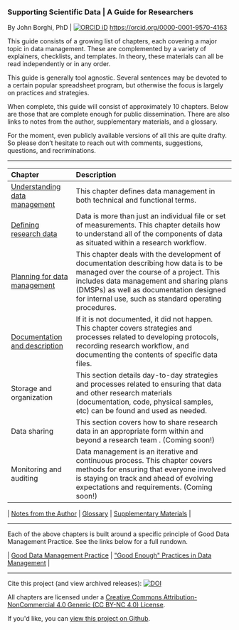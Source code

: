 ### Supporting Scientific Data | A Guide for Researchers

By John Borghi, PhD | [![ORCID iD](https://orcid.filecamp.com/static/thumbs/03CaAkr1LaBp5PRz-thumb.png)](https://orcid.org/0000-0001-9570-4163) https://orcid.org/0000-0001-9570-4163

This guide consists of a growing list of chapters, each covering a major topic in data management. These are complemented by a variety of explainers, checklists, and templates. In theory, these materials can all be read independently or in any order. 

This guide is generally tool agnostic. Several sentences may be devoted to a certain popular spreadsheet program, but otherwise the focus is largely on practices and strategies.

When complete, this guide will consist of approximately 10 chapters. Below are those that are complete enough for public dissemination. There are also links to notes from the author, supplementary materials, and a glossary. 

For the moment, even publicly available versions of all this are quite drafty. So please don’t hesitate to reach out with comments, suggestions, questions, and recriminations.

---

| Chapter | Description |
| :---- | :---- |
| [Understanding data management](https://johnborghi.github.io/Supporting_Scientific_Data/SSD_01_introduction) | This chapter defines data management in both technical and functional terms. |
| [Defining research data](https://johnborghi.github.io/Supporting_Scientific_Data/SSD_02_defining-data) | Data is more than just an individual file or set of measurements. This chapter details how to understand all of the components of data as situated within a research workflow. |
| [Planning for data management](https://johnborghi.github.io/Supporting_Scientific_Data/SSD_03_Planning) | This chapter deals with the development of documentation describing how data is to be managed over the course of a project. This includes data management and sharing plans (DMSPs) as well as documentation designed for internal use, such as standard operating procedures. |
|[Documentation and description](https://johnborghi.github.io/Supporting_Scientific_Data/SSD_04_documentation) | If it is not documented, it did not happen. This chapter covers strategies and processes related to developing protocols, recording research workflow, and documenting the contents of specific data files. |
|Storage and organization|This section details day-to-day strategies and processes related to ensuring that data and other research materials (documentation, code, physical samples, etc) can be found and used as needed. |
|Data sharing|This section covers how to share research data in an appropriate form within and beyond a research team . (Coming soon!)|
|Monitoring and auditing|Data management is an iterative and continuous process. This chapter covers methods for ensuring that everyone involved is staying on track and ahead of evolving expectations and requirements. (Coming soon!)|

| [Notes from the Author](https://johnborghi.github.io/Supporting_Scientific_Data/SSD_notes-from-author) | [Glossary](https://johnborghi.github.io/Supporting_Scientific_Data/SSD_glossary) | [Supplementary Materials](https://johnborghi.github.io/Supporting_Scientific_Data/SSD_Supplements) |

---

Each of the above chapters is built around a specific principle of Good Data Management Practice. See the links below for a full rundown.

| [Good Data Management Practice](https://johnborghi.github.io/Supporting_Scientific_Data/supplements/SSD_good-dm-practice) | ["Good Enough" Practices in Data Management](https://johnborghi.github.io/Supporting_Scientific_Data/supplements/SSD_good-enough) |

---

Cite this project (and view archived releases): [![DOI](https://zenodo.org/badge/997038884.svg)](https://doi.org/10.5281/zenodo.15634894)

All chapters are licensed under a [Creative Commons Attribution-NonCommercial 4.0 Generic (CC BY-NC 4.0) License](https://creativecommons.org/licenses/by-nc/4.0/).

If you'd like, you can [view this project on Github](https://github.com/JohnBorghi/Supporting_Scientific_Data/).
